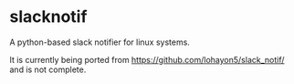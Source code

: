 # slacknotif
A python-based slack notifier for linux systems. 

It is currently being ported from https://github.com/lohayon5/slack_notif/ and is not complete. 
